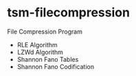 # tsm-filecompression

File Compression Program
- RLE Algorithm
- LZWd Algorithm
- Shannon Fano Tables
- Shannon Fano Codification
